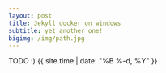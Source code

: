 ```yaml
---
layout: post
title: Jekyll docker on windows
subtitle: yet another one!
bigimg: /img/path.jpg
---
```


TODO :)
{{ site.time | date: "%B %-d, %Y" }}
